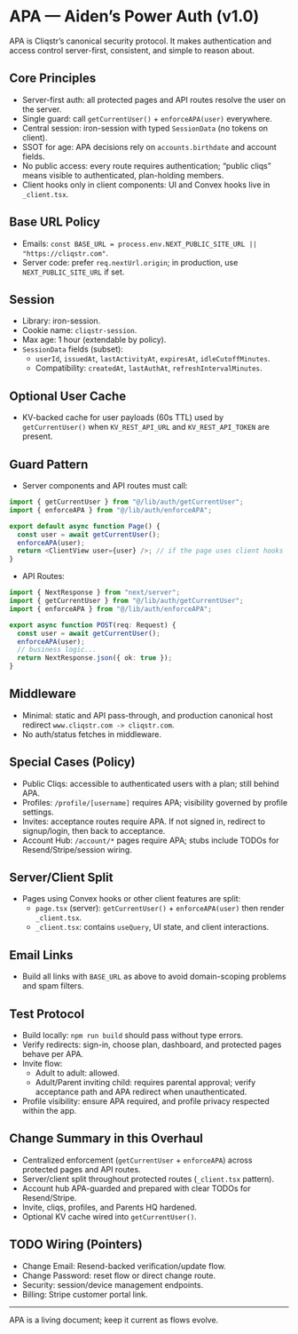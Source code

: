 # APA — Aiden’s Power Auth (v1.0)

APA is Cliqstr’s canonical security protocol. It makes authentication and access control server-first, consistent, and simple to reason about.

## Core Principles
- Server-first auth: all protected pages and API routes resolve the user on the server.
- Single guard: call `getCurrentUser()` + `enforceAPA(user)` everywhere.
- Central session: iron-session with typed `SessionData` (no tokens on client).
- SSOT for age: APA decisions rely on `accounts.birthdate` and account fields.
- No public access: every route requires authentication; “public cliqs” means visible to authenticated, plan-holding members.
- Client hooks only in client components: UI and Convex hooks live in `_client.tsx`.

## Base URL Policy
- Emails: `const BASE_URL = process.env.NEXT_PUBLIC_SITE_URL || "https://cliqstr.com"`.
- Server code: prefer `req.nextUrl.origin`; in production, use `NEXT_PUBLIC_SITE_URL` if set.

## Session
- Library: iron-session.
- Cookie name: `cliqstr-session`.
- Max age: 1 hour (extendable by policy).
- `SessionData` fields (subset):
  - `userId`, `issuedAt`, `lastActivityAt`, `expiresAt`, `idleCutoffMinutes`.
  - Compatibility: `createdAt`, `lastAuthAt`, `refreshIntervalMinutes`.

## Optional User Cache
- KV-backed cache for user payloads (60s TTL) used by `getCurrentUser()` when `KV_REST_API_URL` and `KV_REST_API_TOKEN` are present.

## Guard Pattern
- Server components and API routes must call:

```ts
import { getCurrentUser } from "@/lib/auth/getCurrentUser";
import { enforceAPA } from "@/lib/auth/enforceAPA";

export default async function Page() {
  const user = await getCurrentUser();
  enforceAPA(user);
  return <ClientView user={user} />; // if the page uses client hooks
}
```

- API Routes:
```ts
import { NextResponse } from "next/server";
import { getCurrentUser } from "@/lib/auth/getCurrentUser";
import { enforceAPA } from "@/lib/auth/enforceAPA";

export async function POST(req: Request) {
  const user = await getCurrentUser();
  enforceAPA(user);
  // business logic...
  return NextResponse.json({ ok: true });
}
```

## Middleware
- Minimal: static and API pass-through, and production canonical host redirect `www.cliqstr.com -> cliqstr.com`.
- No auth/status fetches in middleware.

## Special Cases (Policy)
- Public Cliqs: accessible to authenticated users with a plan; still behind APA.
- Profiles: `/profile/[username]` requires APA; visibility governed by profile settings.
- Invites: acceptance routes require APA. If not signed in, redirect to signup/login, then back to acceptance.
- Account Hub: `/account/*` pages require APA; stubs include TODOs for Resend/Stripe/session wiring.

## Server/Client Split
- Pages using Convex hooks or other client features are split:
  - `page.tsx` (server): `getCurrentUser()` + `enforceAPA(user)` then render `_client.tsx`.
  - `_client.tsx`: contains `useQuery`, UI state, and client interactions.

## Email Links
- Build all links with `BASE_URL` as above to avoid domain-scoping problems and spam filters.

## Test Protocol
- Build locally: `npm run build` should pass without type errors.
- Verify redirects: sign-in, choose plan, dashboard, and protected pages behave per APA.
- Invite flow:
  - Adult to adult: allowed.
  - Adult/Parent inviting child: requires parental approval; verify acceptance path and APA redirect when unauthenticated.
- Profile visibility: ensure APA required, and profile privacy respected within the app.

## Change Summary in this Overhaul
- Centralized enforcement (`getCurrentUser` + `enforceAPA`) across protected pages and API routes.
- Server/client split throughout protected routes (`_client.tsx` pattern).
- Account hub APA-guarded and prepared with clear TODOs for Resend/Stripe.
- Invite, cliqs, profiles, and Parents HQ hardened.
- Optional KV cache wired into `getCurrentUser()`.

## TODO Wiring (Pointers)
- Change Email: Resend-backed verification/update flow.
- Change Password: reset flow or direct change route.
- Security: session/device management endpoints.
- Billing: Stripe customer portal link.

---

APA is a living document; keep it current as flows evolve.
